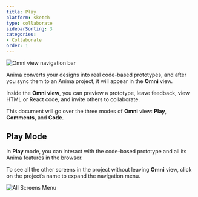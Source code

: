 ```yaml
---
title: Play
platform: sketch
type: collaborate
sidebarSorting: 3
categories: 
- Collaborate
order: 1
---
```

![Omni view navigation bar](https://s3.amazonaws.com/animaapp/docs/web-app/Anima%204%20-%20Omni%20View%20top%20bar.png)

Anima converts your designs into real code-based prototypes, and after you sync them to an Anima project, it will appear in the **Omni** view.

Inside the **Omni view**, you can preview a prototype, leave feedback, view HTML or React code, and invite others to collaborate.

This document will go over the three modes of **Omni** view: **Play**, **Comments**, and **Code**.

## Play Mode

In **Play** mode, you can interact with the code-based prototype and all its Anima features in the browser.

To see all the other screens in the project without leaving **Omni** view, click on the project’s name to expand the navigation menu.

![All Screens Menu](https://s3.amazonaws.com/animaapp/docs/web-app/Anima%204%20-%20Play%20more%20screens%20opt.gif)
